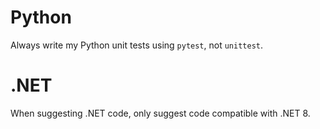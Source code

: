 # Python
Always write my Python unit tests using `pytest`, not `unittest`.

# .NET
When suggesting .NET code, only suggest code compatible with .NET 8.